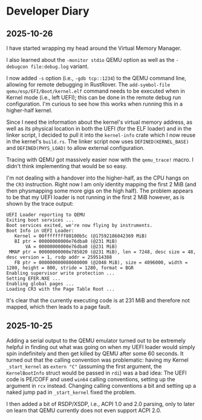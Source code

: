 # Developer Diary

## 2025-10-26

I have started wrapping my head around the Virtual Memory Manager.

I also learned about the `-monitor stdio` QEMU option as well as the `-debugcon file:debug.log`
variant.

I now added `-s` option (i.e., `-gdb tcp::1234`) to the QEMU command line, allowing for remote debugging
in RustRover. The `add-symbol-file qemu/esp/EFI/Boot/kernel.elf` command needs to be executed when
in Kernel mode (i.e., left UEFI); this can be done in the remote debug run configuration. I'm curious
to see how this works when running this in a higher-half kernel.

Since I need the information about the kernel's virtual memory address, as well as its physical location
in both the UEFI (for the ELF loader) and in the linker script, I decided to pull it into the `kernel-info`
crate which I now reuse in the kernel's `build.rs`. The linker script now uses `DEFINED(KERNEL_BASE)`
and `DEFINED(PHYS_LOAD)` to allow external configuration.

Tracing with QEMU got massively easier now with the `qemu_trace!` macro. I didn't think implementing
that would be so easy.

I'm not dealing with a handover into the higher-half, as the CPU hangs on the `CR3` instruction. Right now
I am only identity mapping the first 2 MiB (and then physmapping some more gigs on the high half).
The problem appears to be that my UEFI loader is not running in the first 2 MiB however, as is shown
by the trace output:

```plain
UEFI Loader reporting to QEMU
Exiting boot services ...
Boot services exited, we're now flying by instruments.
Boot Info in UEFI Loader:
   Kernel = 00ffffffff80100b5c (@17592186042369 MiB)
   BI ptr = 00000000000e76dba0 (@231 MiB)
       VA = 00000000000e76dba0 (@231 MiB)
 MMAP ptr = 00000000000e785020 (@231 MiB), len = 7248, desc size = 48, desc version = 1, rsdp addr = 259514388
   FB ptr = 000000000080000000 (@2048 MiB), size = 4096000, width = 1280, height = 800, stride = 1280, format = BGR
Enabling supervisor write protection ...
Setting EFER.NXE ...
Enabling global pages ...
Loading CR3 with the Page Table Root ...
```

It's clear that the currently executing code is at 231 MiB and therefore not mapped, which then leads
to a page fault.

## 2025-10-25

Adding a serial output to the QEMU emulator turned out to be extremely helpful in finding out
what was going on when my UEFI loader would simply spin indefinitely and then get killed by QEMU
after some 60 seconds. It turned out that the calling convention was problematic: having my
Kernel `_start_kernel` as `extern "C"` (assuming the first argument, the `KernelBootInfo` struct
would be passed in `rdi`) was a bad idea: The UEFI code is PE/COFF and used `win64` calling conventions,
setting up the argument in `rcx` instead. Changing calling conventions a bit and setting up a naked
jump pad in `_start_kernel` fixed the problem.

I then added a bit of RSDP/XSDP, i.e., ACPI 1.0 and 2.0 parsing, only to later on learn that QEMU
currently does not even support ACPI 2.0.
